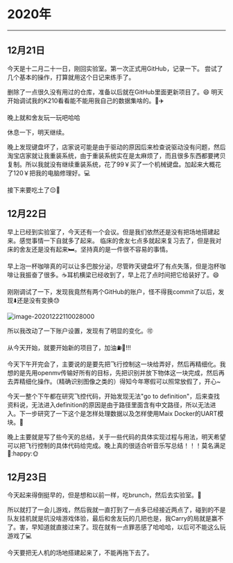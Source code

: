 # 2020年

---

## 12月21日

今天是十二月二十一日，刚回实验室。第一次正式用GitHub，记录一下。
尝试了几个基本的操作，打算就用这个日记来练手了。

删除了一点很久没有用过的仓库，准备以后就在GitHub里面更新项目了。:smile:
明天开始调试我的K210看看能不能用我自己的数据集啥的。:calendar::airplane:

晚上就和舍友玩一玩吧哈哈

休息一下，明天继续。

晚上发现键盘坏了，店家说可能是由于驱动的原因后来检查说驱动没有问题，然后淘宝店家就让我重装系统，由于重装系统实在是太麻烦了，而且很多东西都要拷贝复制。所以我就没有继续重装系统，花了99￥买了一个机械键盘。加起来大概花了120￥把我的电脑修理好。:computer:

接下来要吃土了:pensive::meat_on_bone:

## 12月22日

早上已经到实验室了，今天还有一个会议。但是我们依然还是没有把场地搭建起来。感觉事情一下自就多了起来。
临床的舍友七点多就起来复习去了，但是我对床的舍友还是没有起来:bed:。坚持真的是一件很不容易的事情。

早上泡一杯咖啡真的可以让多巴胺分泌，尽管昨天键盘坏了有点失落，但是泡杯咖啡让我振奋了很多。:coffee:耳机横梁已经收到了，早上花了点时间把它给装好了。:smile:

刚刚调试了一下，发现我竟然有两个GitHub的账户，怪不得我commit了以后，发现:arrow_down:还是没有变换:sweat:

![image-20201222110028000](image-20201222110028000.png)

所以我改动了一下账户设置，发现有了明显的变化。:accept:

从今天开始，就要开始新的项目了，加油:fuelpump::strawberry:!!!

今天下午开完会了，主要说的是要先把飞行控制这一块给弄好，然后再精细化。我想的是先用openmv传输好所有的目标，先把识别并放下物体这一块完成，然后再去弄精细化操作。（精确识别图像之类的）得知今年寒假可以照常放假了，开心~

今天一整个下午都在研究飞控代码，开始发现无法"go to definition"，后来查找资料说，无法进入definition的原因是由于路径里面含有中文路径，所以无法进入。下一步研究了一下这个是怎样处理数据以及怎样使用Maix Docker的UART模块。:deciduous_tree:

晚上主要就是写了些今天的总结，关于一些代码的具体实现过程与用法，明天希望可以把飞行控制的具体代码给完成。晚上真的很适合听音乐写总结！！！莫名满足:jack_o_lantern::happy::sun_with_face:

## 12月23日

今天起来得倒挺早的，但是想和以前一样，吃brunch，然后去实验室。:cake:

所以就打了一会儿游戏，然后我就一直打到了一点多已经接近两点了，碰到的不是队友挂机就是坑没啥游戏体验，最后和舍友玩的几把也是，我Carry的局就是赢不了。害，早知道就直接过来了。现在就有一点罪恶感了哈哈哈，以后可不能这么玩游戏了:computer:

今天要把无人机的场地搭建起来了，不能再拖下去了。